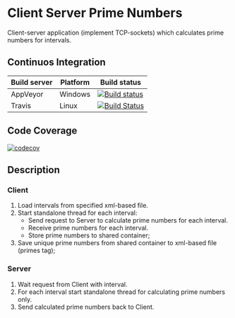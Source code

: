 # Client Server Prime Numbers

Client-server application (implement TCP-sockets) which calculates prime numbers for intervals.

## Continuos Integration

| Build server | Platform | Build status |
|--------------|----------|--------------|
| AppVeyor     | Windows  | [![Build status](https://ci.appveyor.com/api/projects/status/kpl6belbl8lo4lbd/branch/master?svg=true)](https://ci.appveyor.com/project/alexandear/multi-threaded-prime-numbers/branch/master) |
| Travis       | Linux    | [![Build Status](https://travis-ci.org/alexandear/multi_threaded_prime_numbers.svg?branch=master)](https://travis-ci.org/alexandear/multi_threaded_prime_numbers) |

## Code Coverage

[![codecov](https://codecov.io/gh/alexandear/multi_threaded_prime_numbers/branch/master/graph/badge.svg)](https://codecov.io/gh/alexandear/multi_threaded_prime_numbers)

## Description

### Client

1. Load intervals from specified xml-based file.
1. Start standalone thread for each interval:
   - Send request to Server to calculate prime numbers for each interval.
   - Receive prime numbers for each interval.
   - Store prime numbers to shared container;
1. Save unique prime numbers from shared container to xml-based file (primes tag);

### Server

1. Wait request from Client with interval.
1. For each interval start standalone thread for calculating prime numbers only.
1. Send calculated prime numbers back to Client.
